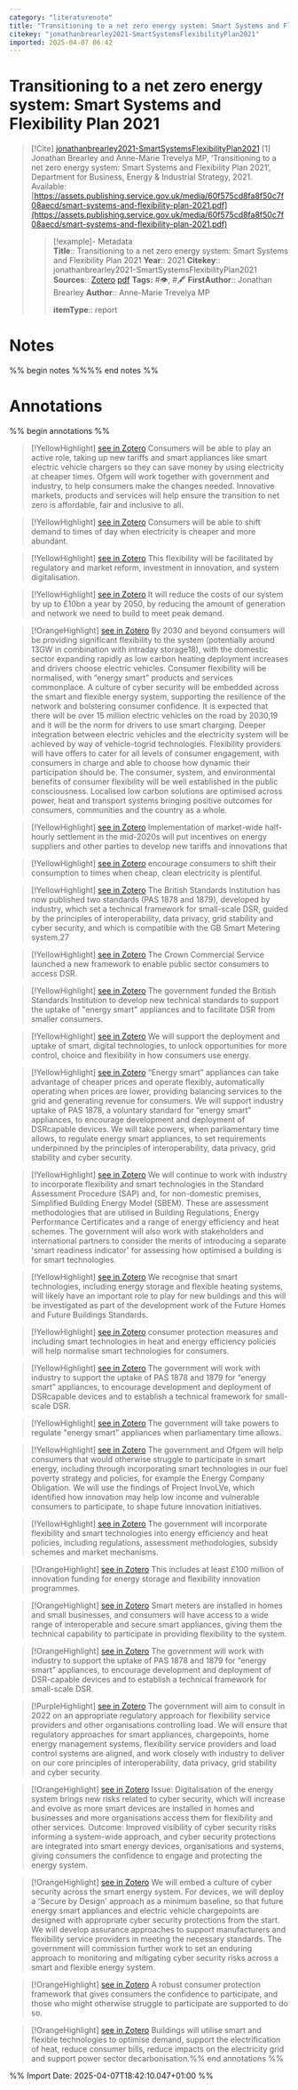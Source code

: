 ```yaml
---
category: "literaturenote"
title: "Transitioning to a net zero energy system: Smart Systems and Flexibility Plan 2021"
citekey: "jonathanbrearley2021-SmartSystemsFlexibilityPlan2021"
imported: 2025-04-07 06:42
---
```


# Transitioning to a net zero energy system: Smart Systems and Flexibility Plan 2021


> [!Cite] [jonathanbrearley2021-SmartSystemsFlexibilityPlan2021](zotero://select/library/items/6JSQIMLE)
> [1]  Jonathan Brearley and Anne-Marie Trevelya MP, ‘Transitioning to a net zero energy system: Smart Systems and Flexibility Plan 2021’, Department for Business, Energy & Industrial Strategy, 2021. Available: [https://assets.publishing.service.gov.uk/media/60f575cd8fa8f50c7f08aecd/smart-systems-and-flexibility-plan-2021.pdf](https://assets.publishing.service.gov.uk/media/60f575cd8fa8f50c7f08aecd/smart-systems-and-flexibility-plan-2021.pdf)
> > [!example]- Metadata    
> > **Title**:: Transitioning to a net zero energy system: Smart Systems and Flexibility Plan 2021
> > **Year**:: 2021
> > **Citekey**:: jonathanbrearley2021-SmartSystemsFlexibilityPlan2021
> > **Sources**:: [Zotero](zotero://select/library/items/6JSQIMLE) [pdf](file:////home/joeashton/Zotero/storage/9CTGWTSS/2021%20-%20Transitioning%20to%20a%20net%20zero%20energy%20system%20Smart%20Systems%20and%20Flexibility%20Plan%202021.pdf) 
> > **Tags:** #👁, #🖋
> > **FirstAuthor**:: Jonathan Brearley
> > **Author**:: Anne-Marie Trevelya MP
> > 
> > **itemType**:: report

# Notes

%% begin notes %%%% end notes %%

# Annotations

%% begin annotations %%

> [!YellowHighlight] [see in Zotero](zotero://open-pdf/library/items/9CTGWTSS?page=4&annotation=QZTHNKJL)
> Consumers will be able to play an active role, taking up new tariffs and smart appliances like smart electric vehicle chargers so they can save money by using electricity at cheaper times. Ofgem will work together with government and industry, to help consumers make the changes needed. Innovative markets, products and services will help ensure the transition to net zero is affordable, fair and inclusive to all.

> [!YellowHighlight] [see in Zotero](zotero://open-pdf/library/items/9CTGWTSS?page=5&annotation=Y28B7ZXP)
> Consumers will be able to shift demand to times of day when electricity is cheaper and more abundant.

> [!YellowHighlight] [see in Zotero](zotero://open-pdf/library/items/9CTGWTSS?page=5&annotation=36Q3ANVE)
> This flexibility will be facilitated by regulatory and market reform, investment in innovation, and system digitalisation.

> [!YellowHighlight] [see in Zotero](zotero://open-pdf/library/items/9CTGWTSS?page=5&annotation=JBNGEUW8)
> It will reduce the costs of our system by up to £10bn a year by 2050, by reducing the amount of generation and network we need to build to meet peak demand.

> [!OrangeHighlight] [see in Zotero](zotero://open-pdf/library/items/9CTGWTSS?page=19&annotation=VS9L6GSS)
> By 2030 and beyond consumers will be providing significant flexibility to the system (potentially around 13GW in combination with intraday storage18), with the domestic sector expanding rapidly as low carbon heating deployment increases and drivers choose electric vehicles. Consumer flexibility will be normalised, with “energy smart” products and services commonplace. A culture of cyber security will be embedded across the smart and flexible energy system, supporting the resilience of the network and bolstering consumer confidence. It is expected that there will be over 15 million electric vehicles on the road by 2030,19 and it will be the norm for drivers to use smart charging. Deeper integration between electric vehicles and the electricity system will be achieved by way of vehicle-togrid technologies. Flexibility providers will have offers to cater for all levels of consumer engagement, with consumers in charge and able to choose how dynamic their participation should be. The consumer, system, and environmental benefits of consumer flexibility will be well established in the public consciousness. Localised low carbon solutions are optimised across power, heat and transport systems bringing positive outcomes for consumers,  communities and the country as a whole.

> [!YellowHighlight] [see in Zotero](zotero://open-pdf/library/items/9CTGWTSS?page=21&annotation=9ZKDAI48)
> Implementation of market-wide half-hourly settlement in the mid-2020s will put incentives on energy suppliers and other parties to develop new tariffs and innovations that

> [!YellowHighlight] [see in Zotero](zotero://open-pdf/library/items/9CTGWTSS?page=22&annotation=UAYJYJVZ)
> encourage consumers to shift their consumption to times when cheap, clean electricity is plentiful.

> [!YellowHighlight] [see in Zotero](zotero://open-pdf/library/items/9CTGWTSS?page=22&annotation=CIZ8S22S)
> The British Standards Institution has now published two standards (PAS 1878 and 1879), developed by industry, which set a technical framework for small-scale DSR, guided by the principles of interoperability, data privacy, grid stability and cyber security, and which is compatible with the GB Smart Metering system.27

> [!YellowHighlight] [see in Zotero](zotero://open-pdf/library/items/9CTGWTSS?page=22&annotation=SHUY46EF)
> The Crown Commercial Service launched a new framework to enable public sector consumers to access DSR.

> [!YellowHighlight] [see in Zotero](zotero://open-pdf/library/items/9CTGWTSS?page=22&annotation=IC5WVZU9)
> The government funded the British Standards Institution to develop new technical standards to support the uptake of "energy smart" appliances and to facilitate DSR from smaller consumers.

> [!YellowHighlight] [see in Zotero](zotero://open-pdf/library/items/9CTGWTSS?page=23&annotation=9N2P7X5H)
> We will support the deployment and uptake of smart, digital technologies, to unlock opportunities for more control, choice and flexibility in how consumers use energy.

> [!YellowHighlight] [see in Zotero](zotero://open-pdf/library/items/9CTGWTSS?page=23&annotation=D443A3MH)
> “Energy smart” appliances can take advantage of cheaper prices and operate flexibly, automatically operating when prices are lower, providing balancing services to the grid and generating revenue for consumers. We will support industry uptake of PAS 1878, a voluntary standard for “energy smart” appliances, to encourage development and deployment of DSRcapable devices. We will take powers, when parliamentary time allows, to regulate energy smart appliances, to set requirements underpinned by the principles of interoperability, data privacy, grid stability and cyber security.

> [!YellowHighlight] [see in Zotero](zotero://open-pdf/library/items/9CTGWTSS?page=29&annotation=9X6SLG26)
> We will continue to work with industry to incorporate flexibility and smart technologies in the Standard Assessment Procedure (SAP) and, for non-domestic premises, Simplified Building Energy Model (SBEM). These are assessment methodologies that are utilised in Building Regulations, Energy Performance Certificates and a range of energy efficiency and heat schemes. The government will also work with stakeholders and international partners to consider the merits of introducing a separate 'smart readiness indicator' for assessing how optimised a building is for smart technologies.

> [!YellowHighlight] [see in Zotero](zotero://open-pdf/library/items/9CTGWTSS?page=29&annotation=GEQIY2F3)
> We recognise that smart technologies, including energy storage and flexible heating systems, will likely have an important role to play for new buildings and this will be investigated as part of the development work of the Future Homes and Future Buildings Standards.

> [!YellowHighlight] [see in Zotero](zotero://open-pdf/library/items/9CTGWTSS?page=34&annotation=GKM7BASF)
> consumer protection measures and including smart technologies in heat and energy efficiency policies will help normalise smart technologies for consumers.

> [!YellowHighlight] [see in Zotero](zotero://open-pdf/library/items/9CTGWTSS?page=35&annotation=Z5HZ3RCN)
> The government will work with industry to support the uptake of PAS 1878 and 1879 for “energy smart” appliances, to encourage development and deployment of DSRcapable devices and to establish a technical framework for small-scale DSR.

> [!YellowHighlight] [see in Zotero](zotero://open-pdf/library/items/9CTGWTSS?page=35&annotation=ZP53V92M)
> The government will take powers to regulate "energy smart" appliances when parliamentary time allows.

> [!YellowHighlight] [see in Zotero](zotero://open-pdf/library/items/9CTGWTSS?page=35&annotation=MYS4RNH7)
> The government and Ofgem will help consumers that would otherwise struggle to participate in smart energy, including through incorporating smart technologies in our fuel poverty strategy and policies, for example the Energy Company Obligation. We will use the findings of Project InvoLVe, which identified how innovation may help low income and vulnerable consumers to participate, to shape future innovation initiatives.

> [!YellowHighlight] [see in Zotero](zotero://open-pdf/library/items/9CTGWTSS?page=35&annotation=X8FJRD7R)
> The government will incorporate flexibility and smart technologies into energy efficiency and heat policies, including regulations, assessment methodologies, subsidy schemes and market mechanisms.

> [!OrangeHighlight] [see in Zotero](zotero://open-pdf/library/items/9CTGWTSS?page=74&annotation=44LKMYDG)
> This includes at least £100 million of innovation funding for energy storage and flexibility innovation programmes.

> [!OrangeHighlight] [see in Zotero](zotero://open-pdf/library/items/9CTGWTSS?page=75&annotation=2TWZHZNL)
> Smart meters are installed in homes and small businesses, and consumers will have access to a wide range of interoperable and secure smart appliances, giving them the technical capability to participate in providing flexibility to the system.

> [!OrangeHighlight] [see in Zotero](zotero://open-pdf/library/items/9CTGWTSS?page=75&annotation=3B3GTA24)
> The government will work with industry to support the uptake of PAS 1878 and 1879 for “energy smart” appliances, to encourage development and deployment of DSR-capable devices and to establish a technical framework for small-scale DSR.

> [!PurpleHighlight] [see in Zotero](zotero://open-pdf/library/items/9CTGWTSS?page=76&annotation=SPWNQN9K)
> The government will aim to consult in 2022 on an appropriate regulatory approach for flexibility service providers and other organisations controlling load. We will ensure that regulatory approaches for smart appliances, chargepoints, home energy management systems, flexibility service providers and load control systems are aligned, and work closely with industry to deliver on our core principles of interoperability, data privacy, grid stability and cyber security.

> [!OrangeHighlight] [see in Zotero](zotero://open-pdf/library/items/9CTGWTSS?page=76&annotation=DJJHWNFJ)
> Issue: Digitalisation of the energy system brings new risks related to cyber security, which will increase and evolve as more smart devices are installed in homes and businesses and more organisations access them for flexibility and other services.  Outcome: Improved visibility of cyber security risks informing a system-wide approach, and cyber security protections are integrated into smart energy devices, organisations and systems, giving consumers the confidence to engage and protecting the energy system.

> [!OrangeHighlight] [see in Zotero](zotero://open-pdf/library/items/9CTGWTSS?page=77&annotation=NYW6Z83V)
> We will embed a culture of cyber security across the smart energy system. For devices, we will deploy a 'Secure by Design' approach as a minimum baseline, so that future energy smart appliances and electric vehicle chargepoints are designed with appropriate cyber security protections from the start.  We will develop assurance approaches to support manufacturers and flexibility service providers in meeting the necessary standards.  The government will commission further work to set an enduring approach to monitoring and mitigating cyber security risks across a smart and flexible energy system.

> [!OrangeHighlight] [see in Zotero](zotero://open-pdf/library/items/9CTGWTSS?page=77&annotation=7KTQ3GLF)
> A robust consumer protection framework that gives consumers the confidence to participate, and those who might otherwise struggle to participate are supported to do so.

> [!OrangeHighlight] [see in Zotero](zotero://open-pdf/library/items/9CTGWTSS?page=78&annotation=NX6UVPB3)
> Buildings will utilise smart and flexible technologies to optimise demand, support the electrification of heat, reduce consumer bills, reduce impacts on the electricity grid and support power sector decarbonisation.%% end annotations %%

%% Import Date: 2025-04-07T18:42:10.047+01:00 %%
